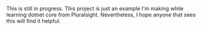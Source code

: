 This is still in progress. This project is just an example I'm making while learning dotnet core from Pluralsight. Nevertheless, I hope anyone that sees this will find it helpful.